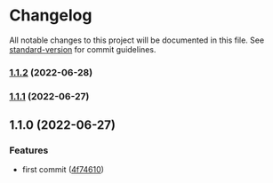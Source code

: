 # Changelog

All notable changes to this project will be documented in this file. See [standard-version](https://github.com/conventional-changelog/standard-version) for commit guidelines.

### [1.1.2](https://github.com/vuestorefront-community/nuxt-click-outside/compare/v1.1.1...v1.1.2) (2022-06-28)

### [1.1.1](https://github.com/vuestorefront-community/nuxt-click-outside/compare/v1.1.0...v1.1.1) (2022-06-27)

## 1.1.0 (2022-06-27)


### Features

* first commit ([4f74610](https://github.com/vuestorefront-community/nuxt-click-outside/commit/4f746102cd93bc7550e3b2706b0e4485b73cf23d))

